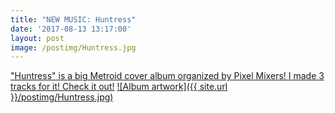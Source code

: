 ```yaml
---
title: "NEW MUSIC: Huntress"
date: '2017-08-13 13:17:00'
layout: post
image: /postimg/Huntress.jpg
---
```

["Huntress" is a big Metroid cover album organized by Pixel Mixers! I made 3 tracks for it! Check it out!][thing-link]
[![Album artwork]({{ site.url }}/postimg/Huntress.jpg)][thing-link]

[thing-link]: https://pixel-mixers.com/2017/08/13/metroid-huntress-album/
